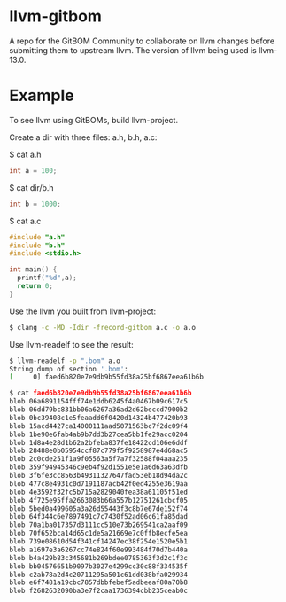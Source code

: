 # llvm-gitbom
A repo for the GitBOM Community to collaborate on llvm changes before submitting them to upstream llvm.
The version of llvm being used is llvm-13.0.

# Example

To see llvm using GitBOMs, build llvm-project.

Create a dir with three files: a.h, b.h, a.c:

$ cat a.h
```c
int a = 100;
```

$ cat dir/b.h
```c
int b = 1000;
```

$ cat a.c
```c
#include "a.h"
#include "b.h"
#include <stdio.h>

int main() {
  printf("%d",a);
  return 0;
}
```

Use the llvm you built from llvm-project:

```bash
$ clang -c -MD -Idir -frecord-gitbom a.c -o a.o
```

Use llvm-readelf to see the result:

```bash
$ llvm-readelf -p ".bom" a.o
String dump of section '.bom':
[     0] faed6b820e7e9db9b55fd38a25bf6867eea61b6b

$ cat faed6b820e7e9db9b55fd38a25bf6867eea61b6b
blob 06a6891154fff74e1ddb6245f4a0467b09c617c5
blob 06dd79bc831bb06a6267a36ad2d62beccd7900b2
blob 0bc39408c1e5feaadd6f0420d14324b477420b93
blob 15acd4427ca14000111aad5071563bc7f2dc09f4
blob 1be90e6fab4ab9b7dd3b27cea5bb1fe29acc0204
blob 1d8a4e28d1b62a2bfeba837fe18422cd106e6ddf
blob 28488e0b05954ccf87c779f5f9258987e4d68ac5
blob 2c0cde251f1a9f05563a5f7a7f32588f04aaa235
blob 359f94945346c9eb4f92d1551e5e1a6d63a63dfb
blob 3f6fe3cc8563b49311327647fad53eb18d94da2c
blob 477c8e4931c0d7191187acb42f0ed4255e3619aa
blob 4e3592f32fc5b715a2829040fea38a61105f51ed
blob 4f725e95ffa2663083b66a557b12751261cbcf05
blob 5bed0a499605a3a26d55443f3c8b7e67de152f74
blob 64f344c6e7897491c7c7430f52ad06c61fa85dad
blob 70a1ba017357d3111cc510e73b269541ca2aaf09
blob 70f652bca14d65c1de5a21669e7c0ffb8ecfe5ea
blob 739e08610d54f341cf14247ec38f254e1520e5b1
blob a1697e3a6267cc74e824f60e993484f70d7b440a
blob b4a429b83c345681b269bdee0785363f3d2c1f3c
blob bb04576651b9097b3027e4299cc30c88f334535f
blob c2ab78a2d4c20711295a501c61dd038bfa029934
blob e6f7481a19cbc7857dbbfebef5adbeeaf80a70b8
blob f2682632090ba3e7f2caa1736394cbb235ceab0c
```
